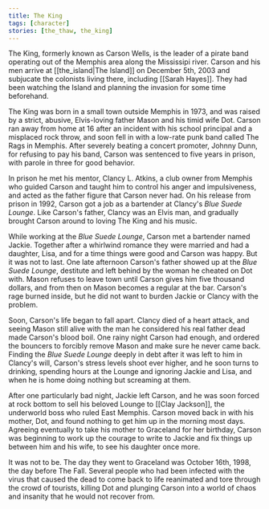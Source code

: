 ```yaml
---
title: The King
tags: [character]
stories: [the_thaw, the_king]
---
```


The King, formerly known as Carson Wells, is the leader of a pirate band operating out of the Memphis area along the Mississipi river. Carson and his men arrive at [[the_island|The Island]] on December 5th, 2003 and subjucate the colonists living there, including [[Sarah Hayes]]. They had been watching the Island and planning the invasion for some time beforehand.

The King was born in a small town outside Memphis in 1973, and was raised by a strict, abusive, Elvis-loving father Mason and his timid wife Dot. Carson ran away from home at 16 after an incident with his school principal and a misplaced rock throw, and soon fell in with a low-rate punk band called The Rags in Memphis. After severely beating a concert promoter, Johnny Dunn, for refusing to pay his band, Carson was sentenced to five years in prison, with parole in three for good behavior.

In prison he met his mentor, Clancy L. Atkins, a club owner from Memphis who guided Carson and taught him to control his anger and impulsiveness, and acted as the father figure that Carson never had. On his release from prison in 1992, Carson got a job as a bartender at Clancy's _Blue Suede Lounge_. Like Carson's father, Clancy was an Elvis man, and gradually brought Carson around to loving The King and his music.

While working at the _Blue Suede Lounge_, Carson met a bartender named Jackie. Together after a whirlwind romance they were married and had a daughter, Lisa, and for a time things were good and Carson was happy. But it was not to last. One late afternoon Carson's father showed up at the _Blue Suede Lounge_, destitute and left behind by the woman he cheated on Dot with. Mason refuses to leave town until Carson gives him five thousand dollars, and from then on Mason becomes a regular at the bar. Carson's rage burned inside, but he did not want to burden Jackie or Clancy with the problem.

Soon, Carson's life began to fall apart. Clancy died of a heart attack, and seeing Mason still alive with the man he considered his real father dead made Carson's blood boil. One rainy night Carson had enough, and ordered the bouncers to forcibly remove Mason and make sure he never came back. Finding the _Blue Suede Lounge_ deeply in debt after it was left to him in Clancy's will, Carson's stress levels shoot ever higher, and he soon turns to drinking, spending hours at the Lounge and ignoring Jackie and Lisa, and when he is home doing nothing but screaming at them.

After one particularly bad night, Jackie left Carson, and he was soon forced at rock bottom to sell his beloved Lounge to [[Clay Jackson]], the underworld boss who ruled East Memphis. Carson moved back in with his mother, Dot, and found nothing to get him up in the morning most days. Agreeing eventually to take his mother to Graceland for her birthday, Carson was beginning to work up the courage to write to Jackie and fix things up between him and his wife, to see his daughter once more.

It was not to be. The day they went to Graceland was October 16th, 1998, the day before The Fall. Several people who had been infected with the virus that caused the dead to come back to life reanimated and tore through the crowd of tourists, killing Dot and plunging Carson into a world of chaos and insanity that he would not recover from.
